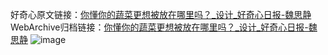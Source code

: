 好奇心原文链接：[你懂你的蔬菜更想被放在哪里吗？_设计_好奇心日报-魏思静](https://www.qdaily.com/articles/7024.html)
WebArchive归档链接：[你懂你的蔬菜更想被放在哪里吗？_设计_好奇心日报-魏思静](http://web.archive.org/web/20190623171624/https://www.qdaily.com/articles/7024.html)
![image](http://ww3.sinaimg.cn/large/007d5XDply1g3wbdptudkj30u05ic1kx)